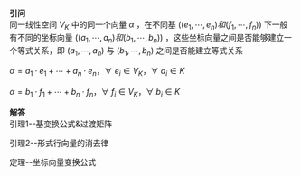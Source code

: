 **引问**  
同一线性空间 $V_K$ 中的同一个向量 $\alpha$ ，在不同基 $((e_1,\cdots,e_n)和(f_1,\cdots,f_n))$ 下一般有不同的坐标向量 $((a_1,\cdots,a_n)和(b_1,\cdots,b_n))$ ，这些坐标向量之间是否能够建立一个等式关系，即 $(a_1,\cdots,a_n)$ 与 $(b_1,\cdots,b_n)$ 之间是否能建立等式关系  
  
 $\alpha=a_1\cdot e_1+\cdots+a_n\cdot e_n，  
\forall\ e_i\in V_K，\forall\ a_i\in K$   
  
 $\alpha=b_1\cdot f_1+\cdots+b_n\cdot f_n，  
\forall\ f_i\in V_K，\forall\ b_i\in K$   
  
**解答**  
引理1--基变换公式&过渡矩阵  
  
引理2--形式行向量的消去律  
  
定理--坐标向量变换公式  
